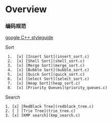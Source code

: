  # Overview



 ### 编码规范

   [google C++ styleguide](https://zh-google-styleguide.readthedocs.io/en/latest/google-cpp-styleguide/headers) 
   
Sort

     1.  [x] [Insert Sort](insert_sort.c)
     2.  [x] [Shell Sort](shell_sort.c)
     3.  [x] [Merge Sort](merge_sort.c)
     4.  [x] [Bubble Sort](bubble_sort.c)
     5.  [x] [Quick Sort](quick_sort.c)
     6.  [x] [Select Sort](select_sort.c)
     7.  [x] [Heap Sort](heap_sort.c)
     8.  [x] [Priority Queues](priority_queues.c)



Search

    1. [x] [RedBlack Tree](redblack_tree.c)
    2. [ ] [Trie Tree](trie_tree.c)
    3. [x] [KMP search](kmp_search.c)